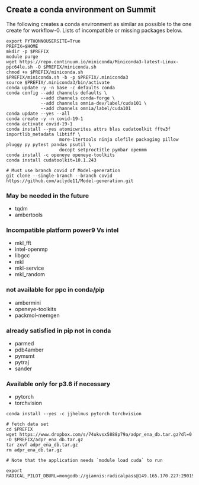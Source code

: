 ## Create a conda environment on Summit

The following creates a conda environment as similar as possible to the one create for workflow-0. Lists of incompatible or missing packages below.

```
export PYTHONNOUSERSITE=True
PREFIX=$HOME
mkdir -p $PREFIX
module purge
wget https://repo.continuum.io/miniconda/Miniconda3-latest-Linux-ppc64le.sh -O $PREFIX/miniconda.sh
chmod +x $PREFIX/miniconda.sh
$PREFIX/miniconda.sh -b -p $PREFIX/.miniconda3
source $PREFIX/.miniconda3/bin/activate
conda update -y -n base -c defaults conda
conda config --add channels defaults \
             --add channels conda-forge \
             --add channels omnia-dev/label/cuda101 \
             --add channels omnia/label/cuda101
conda update --yes --all
conda create -y -n covid-19-1
conda activate covid-19-1
conda install --yes atomicwrites attrs blas cudatoolkit fftw3f importlib_metadata libtiff \
                    more-itertools ninja olefile packaging pillow pluggy py pytest pandas psutil \
                    docopt setproctitle pymbar openmm
conda install -c openeye openeye-toolkits
conda install cudatoolkit=10.1.243

# Must use branch covid of Model-generation
git clone --single-branch --branch covid https://github.com/aclyde11/Model-generation.git
```
### May be needed in the future
- tqdm
- ambertools

### Incompatible platform power9 Vs intel
- mkl_fft
- intel-openmp
- libgcc
- mkl
- mkl-service
- mkl_random

### not available for ppc in conda/pip
- ambermini
- openeye-toolkits
- packmol-memgen

### already satisfied in pip not in conda
- parmed
- pdb4amber
- pymsmt
- pytraj
- sander

### Available only for p3.6 if necessary
- pytorch
- torchvision
```
conda install --yes -c jjhelmus pytorch torchvision

# fetch data set
cd $PREFIX
wget https://www.dropbox.com/s/74ukvsx5888p79a/adpr_ena_db.tar.gz?dl=0 -O $PREFIX/adpr_ena_db.tar.gz
tar zxvf adpr_ena_db.tar.gz
rm adpr_ena_db.tar.gz

# Note that the application needs `module load cuda` to run

export RADICAL_PILOT_DBURL=mongodb://giannis:radicalpass@149.165.170.227:29019/radical

```

